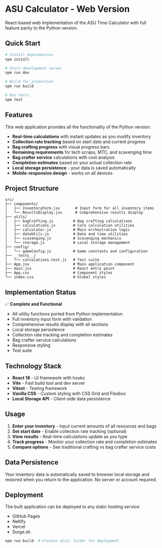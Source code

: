# ASU Calculator - Web Version

React-based web implementation of the ASU Time Calculator with full feature parity to the Python version.

## Quick Start

```bash
# Install dependencies
npm install

# Start development server
npm run dev

# Build for production
npm run build

# Run tests
npm test
```

## Features

This web application provides all the functionality of the Python version:

- **Real-time calculations** with instant updates as you modify inventory
- **Collection rate tracking** based on start date and current progress
- **Bag crafting progress** with visual progress bars
- **Remaining requirements** for tech scraps, MTC, and scavenging time
- **Bag crafter service** calculations with cost analysis
- **Completion estimates** based on your actual collection rate
- **Local storage persistence** - your data is saved automatically
- **Mobile-responsive design** - works on all devices

## Project Structure

```
src/
├── components/
│   ├── InventoryForm.jsx       # Input form for all inventory items
│   └── ResultsDisplay.jsx      # Comprehensive results display
├── utils/
│   ├── bagCrafting.js         # Bag crafting calculations
│   ├── calculations.js        # Core calculation utilities
│   ├── calculator.js          # Main orchestration logic
│   ├── dateUtils.js           # Date and time utilities
│   ├── scavenging.js          # Scavenging mechanics
│   └── storage.js             # Local storage management
├── config/
│   └── gameConfig.js          # Game constants and configuration
├── __tests__/
│   └── calculations.test.js   # Test suite
├── App.jsx                    # Main application component
├── main.jsx                   # React entry point
├── App.css                    # Component styles
└── index.css                  # Global styles
```

## Implementation Status

✅ **Complete and Functional**
- All utility functions ported from Python implementation
- Full inventory input form with validation
- Comprehensive results display with all sections
- Local storage persistence
- Collection rate tracking and completion estimates
- Bag crafter service calculations
- Responsive styling
- Test suite

## Technology Stack

- **React 18** - UI framework with hooks
- **Vite** - Fast build tool and dev server
- **Vitest** - Testing framework
- **Vanilla CSS** - Custom styling with CSS Grid and Flexbox
- **Local Storage API** - Client-side data persistence

## Usage

1. **Enter your inventory** - Input current amounts of all resources and bags
2. **Set start date** - Enable collection rate tracking (optional)
3. **View results** - Real-time calculations update as you type
4. **Track progress** - Monitor your collection rate and completion estimates
5. **Compare options** - See traditional crafting vs bag crafter service costs

## Data Persistence

Your inventory data is automatically saved to browser local storage and restored when you return to the application. No server or account required.

## Deployment

The built application can be deployed to any static hosting service:
- GitHub Pages
- Netlify
- Vercel
- Surge.sh

```bash
npm run build  # Creates dist/ folder for deployment
```
